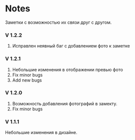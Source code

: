 <h1>Notes</h1>
Заметки с возможностью их связи друг с другом.

<h3>V 1.2.2</h3>
<p>
<ol>
	<li>Исправлен неявный баг с добавлением фото к заметке</li>
</ol>
</p>

<h3>V 1.2.1</h3>
<p>
<ol>
	<li>Небольшие изменения в отображении превью фото</li>
	<li>Fix minor bugs</li>
	<li>Add new bugs</li>
</ol>
</p>

<h3>V 1.2.0</h3>
<p>
<ol>
	<li>Возможность добавления фотографий в замекту.</li>
	<li>Fix minor bugs</li>
</ol>
</p>

<h3>V 1.1.1</h3>
<p>Небольшие изменения в дизайне.</p>
